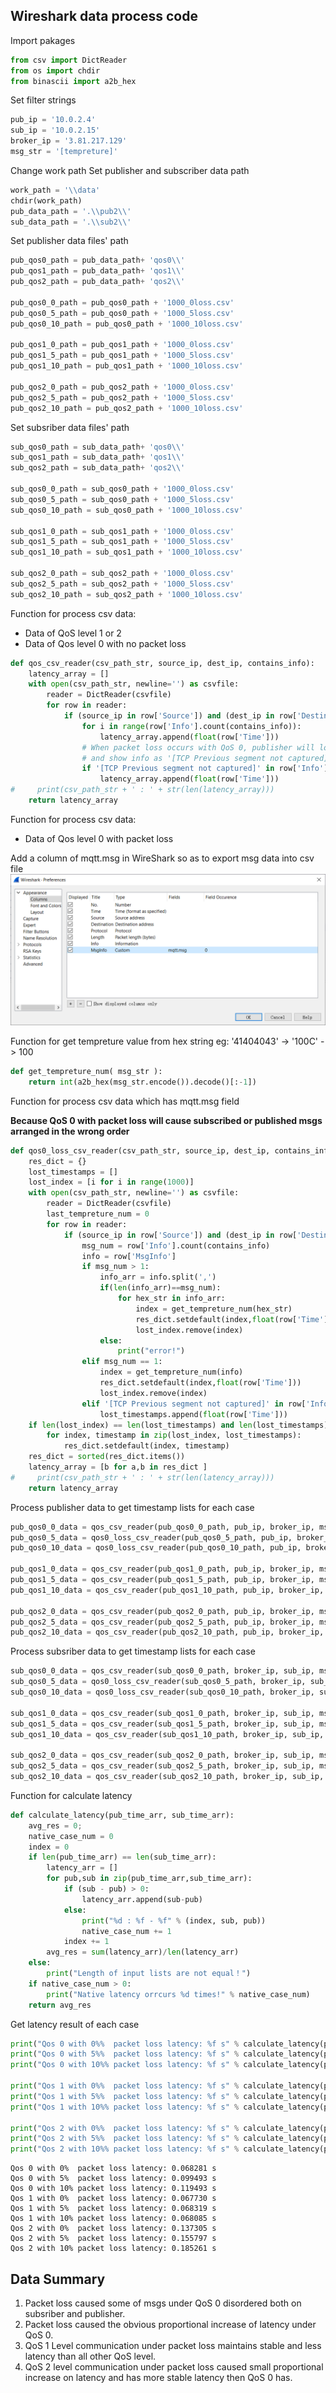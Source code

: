 ## Wireshark data process code

Import pakages

```python
from csv import DictReader
from os import chdir
from binascii import a2b_hex
```

Set filter strings

```python
pub_ip = '10.0.2.4'
sub_ip = '10.0.2.15'
broker_ip = '3.81.217.129'
msg_str = '[tempreture]'
```

Change work path
Set publisher and subscriber data path

```python
work_path = '\\data'
chdir(work_path)
pub_data_path = '.\\pub2\\'
sub_data_path = '.\\sub2\\'
```

Set publisher data files' path

```python
pub_qos0_path = pub_data_path+ 'qos0\\'
pub_qos1_path = pub_data_path+ 'qos1\\'
pub_qos2_path = pub_data_path+ 'qos2\\'

pub_qos0_0_path = pub_qos0_path + '1000_0loss.csv'
pub_qos0_5_path = pub_qos0_path + '1000_5loss.csv'
pub_qos0_10_path = pub_qos0_path + '1000_10loss.csv'

pub_qos1_0_path = pub_qos1_path + '1000_0loss.csv'
pub_qos1_5_path = pub_qos1_path + '1000_5loss.csv'
pub_qos1_10_path = pub_qos1_path + '1000_10loss.csv'

pub_qos2_0_path = pub_qos2_path + '1000_0loss.csv'
pub_qos2_5_path = pub_qos2_path + '1000_5loss.csv'
pub_qos2_10_path = pub_qos2_path + '1000_10loss.csv'
```

Set subsriber data files' path

```python
sub_qos0_path = sub_data_path+ 'qos0\\'
sub_qos1_path = sub_data_path+ 'qos1\\'
sub_qos2_path = sub_data_path+ 'qos2\\'

sub_qos0_0_path = sub_qos0_path + '1000_0loss.csv'
sub_qos0_5_path = sub_qos0_path + '1000_5loss.csv'
sub_qos0_10_path = sub_qos0_path + '1000_10loss.csv'

sub_qos1_0_path = sub_qos1_path + '1000_0loss.csv'
sub_qos1_5_path = sub_qos1_path + '1000_5loss.csv'
sub_qos1_10_path = sub_qos1_path + '1000_10loss.csv'

sub_qos2_0_path = sub_qos2_path + '1000_0loss.csv'
sub_qos2_5_path = sub_qos2_path + '1000_5loss.csv'
sub_qos2_10_path = sub_qos2_path + '1000_10loss.csv'
```

Function for process csv data:

- Data of QoS level 1 or 2
- Data of Qos level 0 with no packet loss

```python
def qos_csv_reader(csv_path_str, source_ip, dest_ip, contains_info):
    latency_array = []
    with open(csv_path_str, newline='') as csvfile:
        reader = DictReader(csvfile)
        for row in reader:
            if (source_ip in row['Source']) and (dest_ip in row['Destination'] and ('MQTT' == row['Protocol'])):
                for i in range(row['Info'].count(contains_info)):
                    latency_array.append(float(row['Time']))
                # When packet loss occurs with QoS 0, publisher will lose its mqtt publish msg
                # and show info as '[TCP Previous segment not captured] , Disconnect Req'
                if '[TCP Previous segment not captured]' in row['Info']:
                    latency_array.append(float(row['Time']))
#     print(csv_path_str + ' : ' + str(len(latency_array)))
    return latency_array
```

Function for process csv data:

- Data of Qos level 0 with packet loss

Add a column of mqtt.msg in WireShark so as to export msg data into csv file
![WireShark Preference](capture0.png)

Function for get tempreture value from hex string
eg: '41404043' -> '100C' -> 100

```python
def get_tempreture_num( msg_str ):
    return int(a2b_hex(msg_str.encode()).decode()[:-1])
```

Function for process csv data which has mqtt.msg field

**Because QoS 0 with packet loss will cause subscribed or published msgs arranged in the wrong order**

```python
def qos0_loss_csv_reader(csv_path_str, source_ip, dest_ip, contains_info):
    res_dict = {}
    lost_timestamps = []
    lost_index = [i for i in range(1000)]
    with open(csv_path_str, newline='') as csvfile:
        reader = DictReader(csvfile)
        last_tempreture_num = 0
        for row in reader:
            if (source_ip in row['Source']) and (dest_ip in row['Destination'] and ('MQTT' == row['Protocol'])):
                msg_num = row['Info'].count(contains_info)
                info = row['MsgInfo']
                if msg_num > 1:
                    info_arr = info.split(',')
                    if(len(info_arr)==msg_num):
                        for hex_str in info_arr:
                            index = get_tempreture_num(hex_str)
                            res_dict.setdefault(index,float(row['Time']))
                            lost_index.remove(index)
                    else:
                        print("error!")
                elif msg_num == 1:
                    index = get_tempreture_num(info)
                    res_dict.setdefault(index,float(row['Time']))
                    lost_index.remove(index)
                elif '[TCP Previous segment not captured]' in row['Info']:
                    lost_timestamps.append(float(row['Time']))
    if len(lost_index) == len(lost_timestamps) and len(lost_timestamps) > 0:
        for index, timestamp in zip(lost_index, lost_timestamps):
            res_dict.setdefault(index, timestamp)
    res_dict = sorted(res_dict.items())
    latency_array = [b for a,b in res_dict ]
#     print(csv_path_str + ' : ' + str(len(latency_array)))
    return latency_array
```

Process publisher data to get timestamp lists for each case


```python
pub_qos0_0_data = qos_csv_reader(pub_qos0_0_path, pub_ip, broker_ip, msg_str)
pub_qos0_5_data = qos0_loss_csv_reader(pub_qos0_5_path, pub_ip, broker_ip, msg_str)
pub_qos0_10_data = qos0_loss_csv_reader(pub_qos0_10_path, pub_ip, broker_ip, msg_str)

pub_qos1_0_data = qos_csv_reader(pub_qos1_0_path, pub_ip, broker_ip, msg_str)
pub_qos1_5_data = qos_csv_reader(pub_qos1_5_path, pub_ip, broker_ip, msg_str)
pub_qos1_10_data = qos_csv_reader(pub_qos1_10_path, pub_ip, broker_ip, msg_str)

pub_qos2_0_data = qos_csv_reader(pub_qos2_0_path, pub_ip, broker_ip, msg_str)
pub_qos2_5_data = qos_csv_reader(pub_qos2_5_path, pub_ip, broker_ip, msg_str)
pub_qos2_10_data = qos_csv_reader(pub_qos2_10_path, pub_ip, broker_ip, msg_str)
```

Process subsriber data to get timestamp lists for each case


```python
sub_qos0_0_data = qos_csv_reader(sub_qos0_0_path, broker_ip, sub_ip, msg_str)
sub_qos0_5_data = qos0_loss_csv_reader(sub_qos0_5_path, broker_ip, sub_ip, msg_str)
sub_qos0_10_data = qos0_loss_csv_reader(sub_qos0_10_path, broker_ip, sub_ip, msg_str)

sub_qos1_0_data = qos_csv_reader(sub_qos1_0_path, broker_ip, sub_ip, msg_str)
sub_qos1_5_data = qos_csv_reader(sub_qos1_5_path, broker_ip, sub_ip, msg_str)
sub_qos1_10_data = qos_csv_reader(sub_qos1_10_path, broker_ip, sub_ip, msg_str)

sub_qos2_0_data = qos_csv_reader(sub_qos2_0_path, broker_ip, sub_ip, msg_str)
sub_qos2_5_data = qos_csv_reader(sub_qos2_5_path, broker_ip, sub_ip, msg_str)
sub_qos2_10_data = qos_csv_reader(sub_qos2_10_path, broker_ip, sub_ip, msg_str)
```

Function for calculate latency


```python
def calculate_latency(pub_time_arr, sub_time_arr):
    avg_res = 0;
    native_case_num = 0
    index = 0
    if len(pub_time_arr) == len(sub_time_arr):
        latency_arr = []
        for pub,sub in zip(pub_time_arr,sub_time_arr):
            if (sub - pub) > 0:
                latency_arr.append(sub-pub)
            else:
                print("%d : %f - %f" % (index, sub, pub))
                native_case_num += 1
            index += 1
        avg_res = sum(latency_arr)/len(latency_arr)
    else:
        print("Length of input lists are not equal！")
    if native_case_num > 0:
        print("Native latency orrcurs %d times!" % native_case_num)
    return avg_res
```

Get latency result of each case


```python
print("Qos 0 with 0%%  packet loss latency: %f s" % calculate_latency(pub_qos0_0_data,sub_qos0_0_data))
print("Qos 0 with 5%%  packet loss latency: %f s" % calculate_latency(pub_qos0_5_data,sub_qos0_5_data))
print("Qos 0 with 10%% packet loss latency: %f s" % calculate_latency(pub_qos0_10_data,sub_qos0_10_data))

print("Qos 1 with 0%%  packet loss latency: %f s" % calculate_latency(pub_qos1_0_data,sub_qos1_0_data))
print("Qos 1 with 5%%  packet loss latency: %f s" % calculate_latency(pub_qos1_5_data,sub_qos1_5_data))
print("Qos 1 with 10%% packet loss latency: %f s" % calculate_latency(pub_qos1_10_data,sub_qos1_10_data))

print("Qos 2 with 0%%  packet loss latency: %f s" % calculate_latency(pub_qos2_0_data,sub_qos2_0_data))
print("Qos 2 with 5%%  packet loss latency: %f s" % calculate_latency(pub_qos2_5_data,sub_qos2_5_data))
print("Qos 2 with 10%% packet loss latency: %f s" % calculate_latency(pub_qos2_10_data,sub_qos2_10_data))
```

    Qos 0 with 0%  packet loss latency: 0.068281 s
    Qos 0 with 5%  packet loss latency: 0.099493 s
    Qos 0 with 10% packet loss latency: 0.119493 s
    Qos 1 with 0%  packet loss latency: 0.067730 s
    Qos 1 with 5%  packet loss latency: 0.068319 s
    Qos 1 with 10% packet loss latency: 0.068085 s
    Qos 2 with 0%  packet loss latency: 0.137305 s
    Qos 2 with 5%  packet loss latency: 0.155797 s
    Qos 2 with 10% packet loss latency: 0.185261 s
    

## Data Summary
1. Packet loss caused some of msgs under QoS 0 disordered both on subsriber and publisher.
2. Packet loss caused the obvious proportional increase of latency under QoS 0.
3. QoS 1 Level communication under packet loss maintains stable and less latency than all other QoS level.
4. QoS 2 level communication under packet loss caused small proportional increase on latency and has more stable latency then QoS 0 has.
